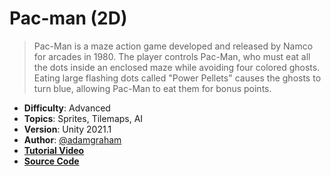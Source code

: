 # Pac-man (2D)

> Pac-Man is a maze action game developed and released by Namco for arcades in 1980. The player controls Pac-Man, who must eat all the dots inside an enclosed maze while avoiding four colored ghosts. Eating large flashing dots called "Power Pellets" causes the ghosts to turn blue, allowing Pac-Man to eat them for bonus points.

- **Difficulty**: Advanced
- **Topics**: Sprites, Tilemaps, AI
- **Version**: Unity 2021.1
- **Author**: [@adamgraham](https://github.com/adamgraham)
- [**Tutorial Video**](https://youtu.be/TKt_VlMn_aA)
- [**Source Code**](https://github.com/zigurous/unity-pacman-tutorial)

